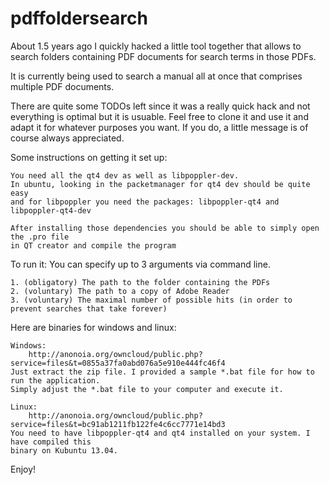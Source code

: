 pdffoldersearch
===============

About 1.5 years ago I quickly hacked a little tool together that allows to search 
folders containing PDF documents for search terms in those PDFs.

It is currently being used to search a manual all at once that comprises multiple PDF documents.

There are quite some TODOs left since it was a really quick hack and not everything is optimal but it is usuable.
Feel free to clone it and use it and adapt it for whatever purposes you want. 
If you do, a little message is of course always appreciated.


Some instructions on getting it set up:
    
    You need all the qt4 dev as well as libpoppler-dev.
    In ubuntu, looking in the packetmanager for qt4 dev should be quite easy 
    and for libpoppler you need the packages: libpoppler-qt4 and libpoppler-qt4-dev
    
    After installing those dependencies you should be able to simply open the .pro file
    in QT creator and compile the program
    
    
To run it:
    You can specify up to 3 arguments via command line.
    
    1. (obligatory) The path to the folder containing the PDFs
    2. (voluntary) The path to a copy of Adobe Reader
    3. (voluntary) The maximal number of possible hits (in order to prevent searches that take forever)
    
Here are binaries for windows and linux:

    Windows:
        http://anonoia.org/owncloud/public.php?service=files&t=0855a37fa0abd076a5e910e444fc46f4
    Just extract the zip file. I provided a sample *.bat file for how to run the application.
    Simply adjust the *.bat file to your computer and execute it.
        
    Linux:
        http://anonoia.org/owncloud/public.php?service=files&t=bc91ab1211fb122fe4c6cc7771e14bd3
    You need to have libpoppler-qt4 and qt4 installed on your system. I have compiled this
    binary on Kubuntu 13.04.
    
Enjoy!
